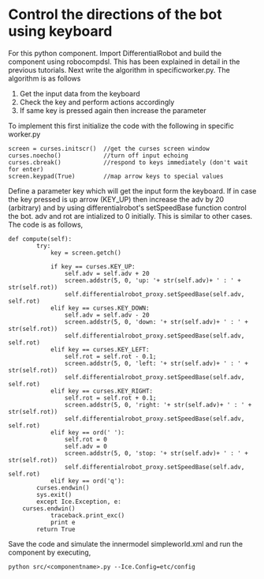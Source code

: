 # Control the directions of the bot using keyboard

For this python component. Import DifferentialRobot and build the component using robocompdsl. This has been explained in detail in the previous tutorials. Next write the algorithm in specificworker.py. The algorithm is as follows

1. Get the input data from the keyboard
2. Check the key and perform actions accordingly
3. If same key is pressed again then increase the parameter

To implement this first initialize the code with the following in specific worker.py

	screen = curses.initscr()  //get the curses screen window
 	curses.noecho()            //turn off input echoing
 	curses.cbreak()            //respond to keys immediately (don't wait for enter)
	screen.keypad(True)        //map arrow keys to special values

Define a parameter key which will get the input form the keyboard. If in case the key pressed is up arrow (KEY_UP) then increase the adv by 20 (arbitrary) and by using differentialrobot's setSpeedBase function control the bot. adv and rot are intialized to 0 initially. This is similar to other cases. The code is as follows,

	def compute(self):
            try:
                key = screen.getch()

                if key == curses.KEY_UP:
                    self.adv = self.adv + 20
                    screen.addstr(5, 0, 'up: '+ str(self.adv)+ ' : ' + str(self.rot))
                    self.differentialrobot_proxy.setSpeedBase(self.adv, self.rot)
                elif key == curses.KEY_DOWN:
                    self.adv = self.adv - 20
                    screen.addstr(5, 0, 'down: '+ str(self.adv)+ ' : ' + str(self.rot))
                    self.differentialrobot_proxy.setSpeedBase(self.adv, self.rot)
                elif key == curses.KEY_LEFT:
                    self.rot = self.rot - 0.1;
                    screen.addstr(5, 0, 'left: '+ str(self.adv)+ ' : ' + str(self.rot))
                    self.differentialrobot_proxy.setSpeedBase(self.adv, self.rot)
                elif key == curses.KEY_RIGHT:
                    self.rot = self.rot + 0.1;
                    screen.addstr(5, 0, 'right: '+ str(self.adv)+ ' : ' + str(self.rot))
                    self.differentialrobot_proxy.setSpeedBase(self.adv, self.rot)
                elif key == ord(' '):
                    self.rot = 0
                    self.adv = 0
                    screen.addstr(5, 0, 'stop: '+ str(self.adv)+ ' : ' + str(self.rot))
                    self.differentialrobot_proxy.setSpeedBase(self.adv, self.rot)
               	elif key == ord('q'):
		    curses.endwin()
		    sys.exit()
            except Ice.Exception, e:
		curses.endwin()
                traceback.print_exc()
                print e
            return True

Save the code and simulate the innermodel simpleworld.xml and run the component by executing,

	python src/<componentname>.py --Ice.Config=etc/config


